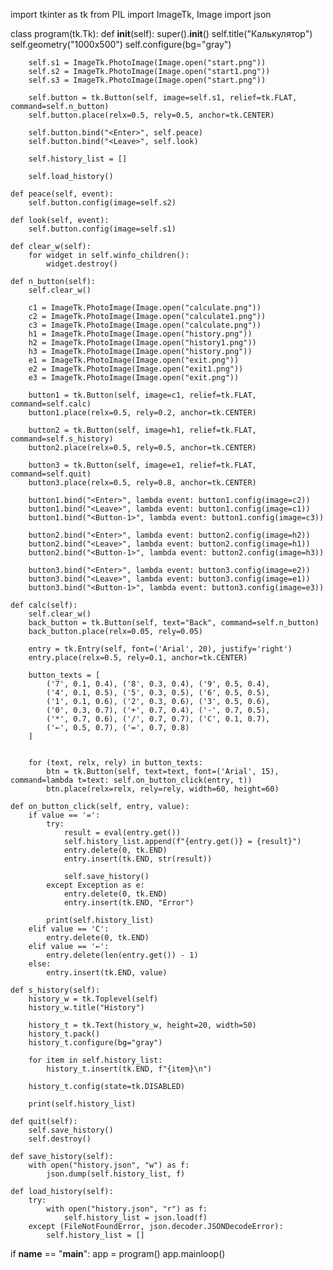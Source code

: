 import tkinter as tk
from PIL import ImageTk, Image
import json

class program(tk.Tk):
    def __init__(self):
        super().__init__()
        self.title("Калькулятор")
        self.geometry("1000x500")
        self.configure(bg="gray")

        self.s1 = ImageTk.PhotoImage(Image.open("start.png"))
        self.s2 = ImageTk.PhotoImage(Image.open("start1.png"))
        self.s3 = ImageTk.PhotoImage(Image.open("start.png"))

        self.button = tk.Button(self, image=self.s1, relief=tk.FLAT, command=self.n_button)
        self.button.place(relx=0.5, rely=0.5, anchor=tk.CENTER)

        self.button.bind("<Enter>", self.peace)
        self.button.bind("<Leave>", self.look)

        self.history_list = []  

        self.load_history()

    def peace(self, event):
        self.button.config(image=self.s2)

    def look(self, event):
        self.button.config(image=self.s1)

    def clear_w(self):
        for widget in self.winfo_children():
            widget.destroy()

    def n_button(self):
        self.clear_w()

        c1 = ImageTk.PhotoImage(Image.open("calculate.png"))
        c2 = ImageTk.PhotoImage(Image.open("calculate1.png"))
        c3 = ImageTk.PhotoImage(Image.open("calculate.png"))
        h1 = ImageTk.PhotoImage(Image.open("history.png"))  
        h2 = ImageTk.PhotoImage(Image.open("history1.png"))  
        h3 = ImageTk.PhotoImage(Image.open("history.png"))  
        e1 = ImageTk.PhotoImage(Image.open("exit.png"))
        e2 = ImageTk.PhotoImage(Image.open("exit1.png"))
        e3 = ImageTk.PhotoImage(Image.open("exit.png"))

        button1 = tk.Button(self, image=c1, relief=tk.FLAT, command=self.calc)
        button1.place(relx=0.5, rely=0.2, anchor=tk.CENTER)

        button2 = tk.Button(self, image=h1, relief=tk.FLAT, command=self.s_history) 
        button2.place(relx=0.5, rely=0.5, anchor=tk.CENTER)

        button3 = tk.Button(self, image=e1, relief=tk.FLAT, command=self.quit)
        button3.place(relx=0.5, rely=0.8, anchor=tk.CENTER)

        button1.bind("<Enter>", lambda event: button1.config(image=c2))
        button1.bind("<Leave>", lambda event: button1.config(image=c1))
        button1.bind("<Button-1>", lambda event: button1.config(image=c3))

        button2.bind("<Enter>", lambda event: button2.config(image=h2))
        button2.bind("<Leave>", lambda event: button2.config(image=h1))
        button2.bind("<Button-1>", lambda event: button2.config(image=h3))

        button3.bind("<Enter>", lambda event: button3.config(image=e2))
        button3.bind("<Leave>", lambda event: button3.config(image=e1))
        button3.bind("<Button-1>", lambda event: button3.config(image=e3))

    def calc(self):
        self.clear_w()
        back_button = tk.Button(self, text="Back", command=self.n_button)
        back_button.place(relx=0.05, rely=0.05)

        entry = tk.Entry(self, font=('Arial', 20), justify='right')
        entry.place(relx=0.5, rely=0.1, anchor=tk.CENTER)

        button_texts = [
            ('7', 0.1, 0.4), ('8', 0.3, 0.4), ('9', 0.5, 0.4),
            ('4', 0.1, 0.5), ('5', 0.3, 0.5), ('6', 0.5, 0.5),
            ('1', 0.1, 0.6), ('2', 0.3, 0.6), ('3', 0.5, 0.6),
            ('0', 0.3, 0.7), ('+', 0.7, 0.4), ('-', 0.7, 0.5),
            ('*', 0.7, 0.6), ('/', 0.7, 0.7), ('C', 0.1, 0.7),
            ('←', 0.5, 0.7), ('=', 0.7, 0.8) 
        ]


        for (text, relx, rely) in button_texts:
            btn = tk.Button(self, text=text, font=('Arial', 15), command=lambda t=text: self.on_button_click(entry, t))
            btn.place(relx=relx, rely=rely, width=60, height=60)

    def on_button_click(self, entry, value):
        if value == '=':
            try:
                result = eval(entry.get())
                self.history_list.append(f"{entry.get()} = {result}")  
                entry.delete(0, tk.END)
                entry.insert(tk.END, str(result))
                
                self.save_history()
            except Exception as e:
                entry.delete(0, tk.END)
                entry.insert(tk.END, "Error")

            print(self.history_list)  
        elif value == 'C':
            entry.delete(0, tk.END)
        elif value == '←':
            entry.delete(len(entry.get()) - 1)
        else:
            entry.insert(tk.END, value)

    def s_history(self): 
        history_w = tk.Toplevel(self)
        history_w.title("History")

        history_t = tk.Text(history_w, height=20, width=50)
        history_t.pack()
        history_t.configure(bg="gray")

        for item in self.history_list:  
            history_t.insert(tk.END, f"{item}\n")

        history_t.config(state=tk.DISABLED)

        print(self.history_list) 

    def quit(self):
        self.save_history()
        self.destroy()

    def save_history(self):
        with open("history.json", "w") as f:
            json.dump(self.history_list, f)  

    def load_history(self):
        try:
            with open("history.json", "r") as f:
                self.history_list = json.load(f)  
        except (FileNotFoundError, json.decoder.JSONDecodeError):
            self.history_list = []

if __name__ == "__main__":
    app = program()
    app.mainloop()
